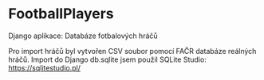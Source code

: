 # FootballPlayers
Django aplikace: Databáze fotbalových hráčů

Pro import hráčů byl vytvořen CSV soubor pomocí FAČR databáze reálných hráčů.
Import do Django db.sqlite jsem použil SQLite Studio: https://sqlitestudio.pl/
